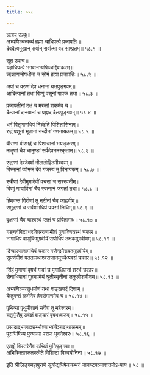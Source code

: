 ```yaml
---
title: ०५८

---
```

ऋषय ऊचुः॥  
अभ्यषिञ्चत्कथं ब्रह्मा चाधिपत्ये प्रजापतिः॥  
देवदैत्यमुखान् सर्वान् सर्वात्मा वद साम्प्रतम्॥ ५८.१ ॥  
  
सूत उवाच॥  
ग्रहाधिपत्ये भगवानभ्यषिञ्चद्दिवाकरम्॥  
ऋक्षाणामोषधीनां च सोमं ब्रह्मा प्रजापतिः॥ ५८.२ ॥  
  
अपां च वरुणं देव धनानां यक्षपुङ्गवम्॥  
आदित्यानां तथा विष्णुं वसूनां पावकं तथा॥ ५८.३ ॥  
  
प्रजापतीनां दक्षं च मरुतां शकमेव च॥  
दैत्यानां दानवानां च प्रह्लाद दैत्यपुङ्गवम्॥ ५८.४ ॥  
  
धर्मं पितॄणामधिपं निर्ऋतिं पिशितासिनाम्॥  
रुद्रं पशूनां भूतानां नन्दीनां गणनायकम्॥ ५८.५ ॥  
  
वीराणां वीरभद्रं च पिशाचानां भयङ्करम्॥  
मातॄणां चैव चामुण्डां सर्वदेवनमस्कृताम्॥ ५८.६ ॥  
  
रुद्राणां देवदेवशं नीललोहितमीश्वरम्॥  
विघ्नानां व्योमजं देवं गजस्यं तु विनायकम्॥ ५८.७ ॥  
  
स्त्रीणां देवीमुमादेवीं वचसां च सरस्वतीम्॥  
विष्णुं मायाविनां चैव स्वत्मानं जगतां तथा॥ ५८.८ ॥  
  
हिमवन्तं गिरीणां तु नदीनां चैव जाह्नवीम्॥  
समुद्राणां च सर्वेषामधिपं पयसां निधिम्॥ ५८.९ ॥  
  
वृक्षाणां चैव चाश्वत्थं प्लक्षं च प्रपितामहः॥ ५८.१೦ ॥  
  
गङ्घर्वविद्याधरकिन्नराणामीशं पुनाश्चित्ररथं चकार॥  
नागाधिपं वासुकिमुग्रवीर्यं सर्पाधिपं तक्षकमुग्रवीर्यम्॥ ५८.११ ॥  
  
दिग्वारणानामधिपं चकार गजेन्द्रमैरावतमुग्रवीर्यम्॥  
सुपर्णमीशं पततामथाश्वराजानमुच्चैःश्रवसं चकार॥ ५८.१२ ॥  
  
सिंहं मृगाणां वृषभं गावां च मृगाधिपानां शरभं चकार॥  
सेनाधिपानां गुहमप्रमेयं श्रुतीस्मृतीनां लकुलीशमीशम्॥ ५८.१३ ॥  
  
अभ्यषिञ्चत्सुधर्माणं तथा शङ्खपदं दिशाम्॥  
केतुमन्तं क्रमेणैव हेमरोमाणमेव च॥ ५८.१४ ॥  
  
पृथिव्यां पृथुमीशानं सर्वेषां तु महेश्वरम्॥  
चतुर्मूर्तिषु सर्वज्ञं शङ्करं वृषभध्वजम्॥ ५८.१५ ॥  
  
प्रसादाद्भगवाञ्छम्भोश्चाभ्यषिञ्चद्यथाक्रमम्॥  
पुराभिषिच्य पुण्यात्मा रराज भुवनेश्वरः॥ ५८.१६ ॥  
  
एतद्वो विस्तरेणैव कथितं मुनिपुङ्गवाः॥  
अभिषिक्तास्ततस्त्वेते विशिष्टा विश्वयोनिना॥ ५८.१७ ॥  
  
इति श्रीलिङ्गमहापुराणे सूर्याद्यभिषेककथनं नामाष्टपञ्चाशत्तमोऽध्यायः॥ ५८ ॥